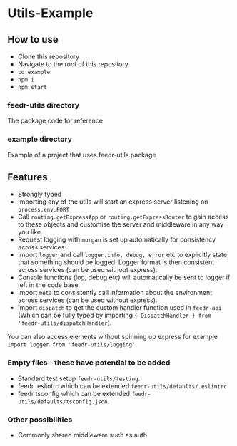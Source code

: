 # Utils-Example

## How to use

- Clone this repository
- Navigate to the root of this repository
- `cd example`
- `npm i`
- `npm start`

### feedr-utils directory

The package code for reference

### example directory

Example of a project that uses feedr-utils package

## Features

- Strongly typed
- Importing any of the utils will start an express server listening on `process.env.PORT`
- Call `routing.getExpressApp` or `routing.getExpressRouter` to gain access to these objects and customise the server and middleware in any way you like.
- Request logging with `morgan` is set up automatically for consistency across services.
- Import `logger` and call `logger.info, debug, error` etc to explicitly state that something should be logged. Logger format is then consistent across services (can be used without express).
- Console functions (log, debug etc) will automatically be sent to logger if left in the code base.
- Import `meta` to consistently call information about the environment across services (can be used without express).
- import `dispatch` to get the custom handler function used in `feedr-api` (Which can be fully typed by importing `{ DispatchHandler } from 'feedr-utils/dispatchHandler`).

You can also access elements without spinning up express for example `import logger from 'feedr-utils/logging'`.

### Empty files - these have potential to be added
- Standard test setup `feedr-utils/testing`.
- feedr .eslintrc which can be extended `feedr-utils/defaults/.eslintrc`.
- feedr tsconfig which can be extended `feedr-utils/defaults/tsconfig.json`.

### Other possibilities
- Commonly shared middleware such as auth.
